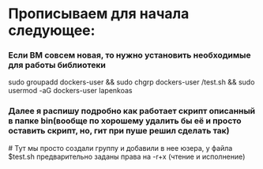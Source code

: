 # Прописываем для начала следующее:
<H3>Если ВМ совсем новая, то нужно установить необходимые для работы библиотеки</H3>
    sudo groupadd dockers-user &&
    sudo chgrp dockers-user /test.sh &&
    sudo usermod -aG dockers-user lapenkoas
    
<H3>Далее я распишу подробно как работает скрипт описанный в папке bin(вообще по хорошему удалить бы её и просто оставить скрипт, но, гит при пуше решил сделать так)</H3>
# Тут мы просто создали группу и добавили в нее юзера, у файла $test.sh предварительно заданы права на -r+x (чтение и исполнение)

